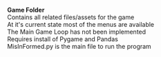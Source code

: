 **Game Folder**
<br />Contains all related files/assets for the game
<br />At it's current state most of the menus are available
<br />The Main Game Loop has not been implemented
<br />Requires install of Pygame and Pandas
<br />MisInFormed.py is the main file to run the program
